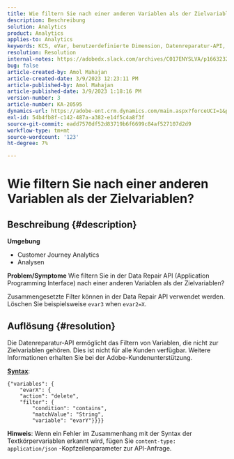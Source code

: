 ```yaml
---
title: Wie filtern Sie nach einer anderen Variablen als der Zielvariablen?
description: Beschreibung
solution: Analytics
product: Analytics
applies-to: Analytics
keywords: KCS, eVar, benutzerdefinierte Dimension, Datenreparatur-API, Filter
resolution: Resolution
internal-notes: https://adobedx.slack.com/archives/C017ENYSLVA/p1663232879048209
bug: false
article-created-by: Amol Mahajan
article-created-date: 3/9/2023 12:23:11 PM
article-published-by: Amol Mahajan
article-published-date: 3/9/2023 1:18:16 PM
version-number: 3
article-number: KA-20595
dynamics-url: https://adobe-ent.crm.dynamics.com/main.aspx?forceUCI=1&pagetype=entityrecord&etn=knowledgearticle&id=fc6af221-75be-ed11-83ff-6045bd006704
exl-id: 54b4fb8f-c142-487a-a382-e14f5c4a8f3f
source-git-commit: eadd7570df52d83719b6f6699c84af527107d2d9
workflow-type: tm+mt
source-wordcount: '123'
ht-degree: 7%

---
```


# Wie filtern Sie nach einer anderen Variablen als der Zielvariablen?

## Beschreibung {#description}

<b>Umgebung</b>
- Customer Journey Analytics
- Analysen



<b>Problem/Symptome</b>
Wie filtern Sie in der Data Repair API (Application Programming Interface) nach einer anderen Variablen als der Zielvariablen?

Zusammengesetzte Filter können in der Data Repair API verwendet werden. Löschen Sie beispielsweise `evar3` when `evar2=X`.


## Auflösung {#resolution}

Die Datenreparatur-API ermöglicht das Filtern von Variablen, die nicht zur Zielvariablen gehören. Dies ist nicht für alle Kunden verfügbar. Weitere Informationen erhalten Sie bei der Adobe-Kundenunterstützung.<br>


<u><b>Syntax</b></u>:




```
{"variables": {
    "evarX": {
    "action": "delete",
    "filter": {
        "condition": "contains",
        "matchValue": "String",
        "variable": "evarY"}}}}
```






<b>Hinweis</b>: Wenn ein Fehler im Zusammenhang mit der Syntax der Textkörpervariablen erkannt wird, fügen Sie `content-type: application/json` -Kopfzeilenparameter zur API-Anfrage.
